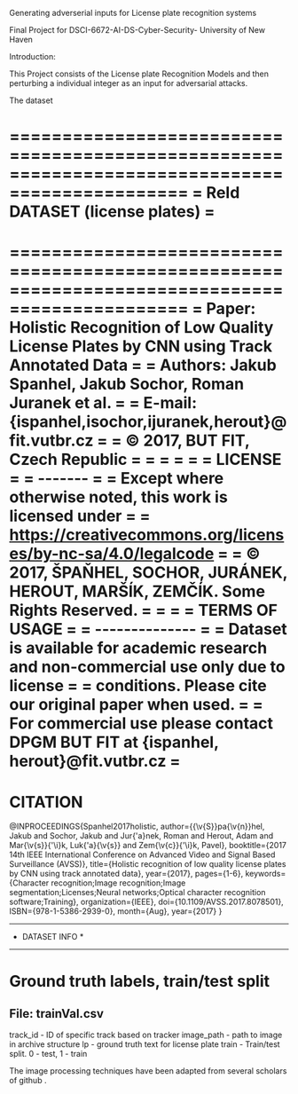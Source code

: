 
Generating adverserial inputs for License plate recognition systems

Final Project for  DSCI-6672-AI-DS-Cyber-Security- University of New Haven

Introduction:

This Project consists of the License plate Recognition Models and then perturbing a individual integer as an input for adversarial attacks.

The dataset

===============================================================================================
=                                ReId DATASET (license plates)                                =
===============================================================================================
===============================================================================================
= Paper: Holistic Recognition of Low Quality License Plates by CNN using Track Annotated Data =
= Authors: Jakub Spanhel, Jakub Sochor, Roman Juranek et al.                                  =
= E-mail: {ispanhel,isochor,ijuranek,herout}@fit.vutbr.cz                                     =
= © 2017, BUT FIT, Czech Republic                                                             =
=                                                                                             =
=                                                                                             =
= LICENSE                                                                                     =
= -------                                                                                     =
= Except where otherwise noted, this work is licensed under                                   =
= https://creativecommons.org/licenses/by-nc-sa/4.0/legalcode                                 =
= © 2017, ŠPAŇHEL, SOCHOR, JURÁNEK, HEROUT, MARŠÍK, ZEMČÍK. Some Rights Reserved.             =
=                                                                                             =
= TERMS OF USAGE                                                                              =
= --------------                                                                              =
= Dataset is available for academic research and non-commercial use only due to license       =
= conditions. Please cite our original paper when used.                                       =
= For commercial use please contact DPGM BUT FIT at {ispanhel, herout}@fit.vutbr.cz           =
===============================================================================================


CITATION
========
@INPROCEEDINGS{Spanhel2017holistic, 
  author={{\v{S}}pa{\v{n}}hel, Jakub and Sochor, Jakub and Jur{\'a}nek, Roman and Herout, Adam and Mar{\v{s}}{\'\i}k, Luk{\'a}{\v{s}} and Zem{\v{c}}{\'\i}k, Pavel},
  booktitle={2017 14th IEEE International Conference on Advanced Video and Signal Based Surveillance (AVSS)}, 
  title={Holistic recognition of low quality license plates by CNN using track annotated data}, 
  year={2017}, 
  pages={1-6}, 
  keywords={Character recognition;Image recognition;Image segmentation;Licenses;Neural networks;Optical character recognition software;Training}, 
  organization={IEEE},
  doi={10.1109/AVSS.2017.8078501}, 
  ISBN={978-1-5386-2939-0}, 
  month={Aug},
  year={2017}
}

****************
* DATASET INFO *
****************

Ground truth labels, train/test split
============
File: trainVal.csv
------------
track_id - ID of specific track based on tracker
image_path - path to image in archive structure
lp - ground truth text for license plate
train - Train/test split. 0 - test, 1 - train

The image processing techniques have been adapted from several scholars of github .


         



